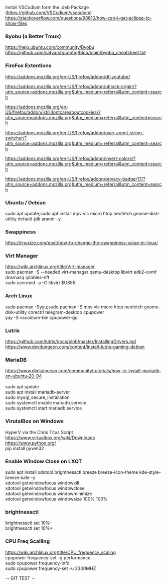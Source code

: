Install VSCodium form the .deb Package (https://github.com/VSCodium/vscodium) <br>
https://stackoverflow.com/questions/98610/how-can-i-get-eclipse-to-show-files

### Byobu (a Better Tmux)
https://help.ubuntu.com/community/Byobu <br>
https://github.com/satyarsh/config/blob/main/byobu_cheatsheet.txt <br>

### FireFox Extentions
https://addons.mozilla.org/en-US/firefox/addon/df-youtube/

https://addons.mozilla.org/en-US/firefox/addon/ublock-origin/?utm_source=addons.mozilla.org&utm_medium=referral&utm_content=search

https://addons.mozilla.org/en-US/firefox/addon/istilldontcareaboutcookies/?utm_source=addons.mozilla.org&utm_medium=referral&utm_content=search

https://addons.mozilla.org/en-US/firefox/addon/user-agent-string-switcher/?utm_source=addons.mozilla.org&utm_medium=referral&utm_content=search

https://addons.mozilla.org/en-US/firefox/addon/invert-colors/?utm_source=addons.mozilla.org&utm_medium=referral&utm_content=search

https://addons.mozilla.org/en-US/firefox/addon/privacy-badger17/?utm_source=addons.mozilla.org&utm_medium=referral&utm_content=search
<br>

### Ubuntu / Debian
sudo apt update;sudo apt install mpv vlc micro htop neofetch gnome-disk-utility default-jdk arandr -y

### Swappiness
https://linuxize.com/post/how-to-change-the-swappiness-value-in-linux/

### Virt Manager 
https://wiki.archlinux.org/title/Virt-manager <br>
sudo pacman -S --needed virt-manager qemu-desktop libvirt edk2-ovmf dnsmasq iptables-nft <br>
sudo usermod -a -G libvirt $USER

### Arch Linux
sudo pacman -Syyu;sudo pacman -S mpv vlc micro htop neofetch gnome-disk-utility corectrl telegram-desktop cpupower <br>
yay -S vscodium-bin cpupower-gui 
<br>
### Lutris
https://github.com/lutris/docs/blob/master/InstallingDrivers.md <br>
https://www.devdungeon.com/content/install-lutris-gaming-debian
<br>
### MariaDB
https://www.digitalocean.com/community/tutorials/how-to-install-mariadb-on-ubuntu-20-04 <br>
<br>
sudo apt update <br>
sudo apt install mariadb-server <br>
sudo mysql_secure_installation <br>
sudo systemctl enable mariadb.service <br>
sudo systemctl start mariadb.service <br>

### VirutalBox on Windows 
HyperV via the Chris Titus Script <br>
https://www.virtualbox.org/wiki/Downloads <br>
https://www.python.org/ <br>
pip install pywin32 <br>

### Enable Window Close on LXQT 
sudo apt install xdotool brightnessctl breeze breeze-icon-theme kde-style-breeze kate -y <br>
xdotool getwindowfocus windowkill <br>
xdotool getwindowfocus windowclose <br>
xdotool getwindowfocus windowminimize <br>
xdotool getwindowfocus windowsize 100% 100% <br>

### brightnessctl
brightnessctl set 10%- <br>
brightnessctl set 10%+ <br>

### CPU Freq Scalling
https://wiki.archlinux.org/title/CPU_frequency_scaling <br>
cpupower frequency-set -g performance <br>
sudo cpupower frequency-info <br>
sudo cpupower frequency-set -u 2300MHZ <br>

-- GIT TEST --

